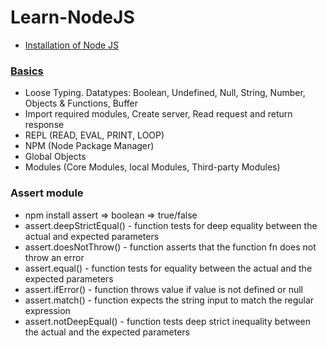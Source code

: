 # Learn-NodeJS
- [Installation of Node JS](https://www.geeksforgeeks.org/installation-of-node-js-on-windows/)  


### [Basics](https://www.geeksforgeeks.org/node-js-basics/?ref=lbp)
- Loose Typing. Datatypes: Boolean, Undefined, Null, String, Number, Objects & Functions, Buffer
- Import required modules, Create server, Read request and return response
- REPL (READ, EVAL, PRINT, LOOP)
- NPM (Node Package Manager)
- Global Objects
- Modules (Core Modules, local Modules, Third-party Modules)


### Assert module
- npm install assert => boolean => true/false
- assert.deepStrictEqual() - function tests for deep equality between the actual and expected parameters  
- assert.doesNotThrow() - function asserts that the function fn does not throw an error  
- assert.equal() - function tests for equality between the actual and the expected parameters  
- assert.ifError() - function throws value if value is not defined or null
- assert.match() - function expects the string input to match the regular expression
- assert.notDeepEqual() - function tests deep strict inequality between the actual and the expected parameters
